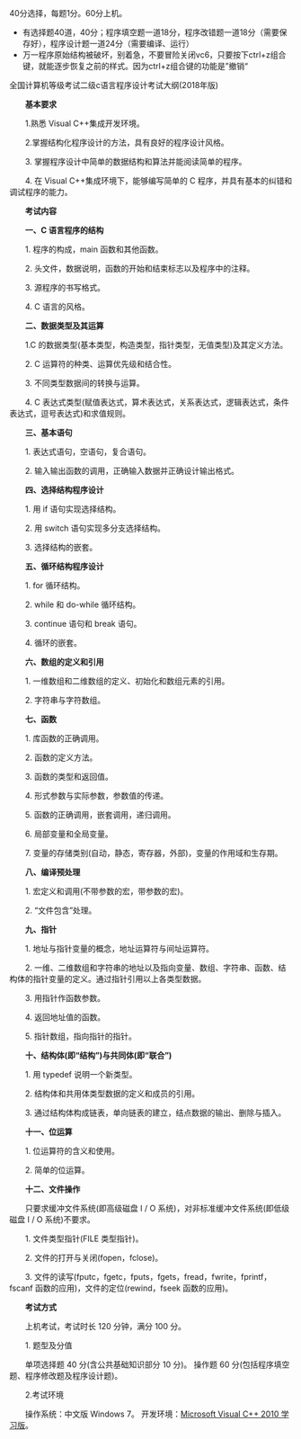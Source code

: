 40分选择，每题1分。60分上机。
- 有选择题40道，40分；程序填空题一道18分，程序改错题一道18分（需要保存好），程序设计题一道24分（需要编译、运行）
- 万一程序原始结构被破坏，别着急，不要冒险关闭vc6，只要按下ctrl+z组合键，就能逐步恢复之前的样式。因为ctrl+z组合键的功能是”撤销“


全国计算机等级考试二级c语言程序设计考试大纲(2018年版)

　　**基本要求**

　　1.熟悉 Visual C++集成开发环境。

　　2.掌握结构化程序设计的方法，具有良好的程序设计风格。

　　3. 掌握程序设计中简单的数据结构和算法并能阅读简单的程序。

　　4. 在 Visual C++集成环境下，能够编写简单的 C 程序，并具有基本的纠错和调试程序的能力。

　　**考试内容**

　　**一、C 语言程序的结构**

　　1. 程序的构成，main 函数和其他函数。

　　2. 头文件，数据说明，函数的开始和结束标志以及程序中的注释。

　　3. 源程序的书写格式。

　　4. C 语言的风格。

　　**二、数据类型及其运算**

　　1.C 的数据类型(基本类型，构造类型，指针类型，无值类型)及其定义方法。

　　2. C 运算符的种类、运算优先级和结合性。

　　3. 不同类型数据间的转换与运算。

　　4. C 表达式类型(赋值表达式，算术表达式，关系表达式，逻辑表达式，条件表达式，逗号表达式)和求值规则。

　　**三、基本语句**

　　1. 表达式语句，空语句，复合语句。

　　2. 输入输出函数的调用，正确输入数据并正确设计输出格式。

　　**四、选择结构程序设计**

　　1. 用 if 语句实现选择结构。

　　2. 用 switch 语句实现多分支选择结构。

　　3. 选择结构的嵌套。

　　**五、循环结构程序设计**

　　1. for 循环结构。

　　2. while 和 do-while 循环结构。

　　3. continue 语句和 break 语句。

　　4. 循环的嵌套。

　　**六、数组的定义和引用**

　　1. 一维数组和二维数组的定义、初始化和数组元素的引用。

　　2. 字符串与字符数组。

　　**七、函数**

　　1. 库函数的正确调用。

　　2. 函数的定义方法。

　　3. 函数的类型和返回值。

　　4. 形式参数与实际参数，参数值的传递。

　　5. 函数的正确调用，嵌套调用，递归调用。

　　6. 局部变量和全局变量。

　　7. 变量的存储类别(自动，静态，寄存器，外部)，变量的作用域和生存期。

　　**八、编译预处理**

　　1. 宏定义和调用(不带参数的宏，带参数的宏)。

　　2. “文件包含”处理。

　　**九、指针**

　　1. 地址与指针变量的概念，地址运算符与间址运算符。

　　2. 一维、二维数组和字符串的地址以及指向变量、数组、字符串、函数、结构体的指针变量的定义。通过指针引用以上各类型数据。

　　3. 用指针作函数参数。

　　4. 返回地址值的函数。

　　5. 指针数组，指向指针的指针。

　　**十、结构体(即“结构”)与共同体(即“联合”)**

　　1. 用 typedef 说明一个新类型。

　　2. 结构体和共用体类型数据的定义和成员的引用。

　　3. 通过结构体构成链表，单向链表的建立，结点数据的输出、删除与插入。

　　**十一、位运算**

　　1. 位运算符的含义和使用。

　　2. 简单的位运算。

　　**十二、文件操作**

　　只要求缓冲文件系统(即高级磁盘 I / O 系统)，对非标准缓冲文件系统(即低级磁盘 I / O 系统)不要求。

　　1. 文件类型指针(FILE 类型指针)。

　　2. 文件的打开与关闭(fopen，fclose)。

　　3. 文件的读写(fputc，fgetc，fputs，fgets，fread，fwrite，fprintf，fscanf 函数的应用)，文件的定位(rewind，fseek 函数的应用)。

　　**考试方式**

　　上机考试，考试时长 120 分钟，满分 100 分。

　　1. 题型及分值

　　单项选择题 40 分(含公共基础知识部分 10 分)。 操作题 60 分(包括程序填空题、程序修改题及程序设计题)。

　　2.考试环境

　　操作系统：中文版 Windows 7。 开发环境：[Microsoft Visual C++ 2010 学习版](https://pan.baidu.com/s/1n7uhgWkITYZt4WhBnPq8QA)。
